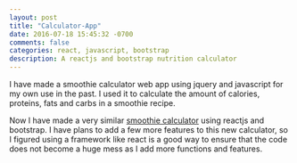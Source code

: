 ```yaml
---
layout: post
title: "Calculator-App"
date: 2016-07-18 15:45:32 -0700
comments: false
categories: react, javascript, bootstrap
description: A reactjs and bootstrap nutrition calculator
---
```


I have made a smoothie calculator web app using jquery and javascript for my own use in the past. I used it to calculate the amount of calories, proteins, fats and carbs in a smoothie recipe. 

Now I have made a very similar <a href="http://smoothiegains.com/smoothie-calculator/">smoothie calculator</a> using reactjs and bootstrap. I have plans to add a few more features to this new calculator, so I figured using a framework like react is a good way to ensure that the code does not become a huge mess as I add more functions and features. 

